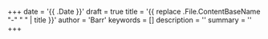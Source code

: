 +++
date = '{{ .Date }}'
draft = true
title = '{{ replace .File.ContentBaseName "-" " " | title }}'
author = 'Barr'
keywords = []
description = ''
summary = ''
+++
